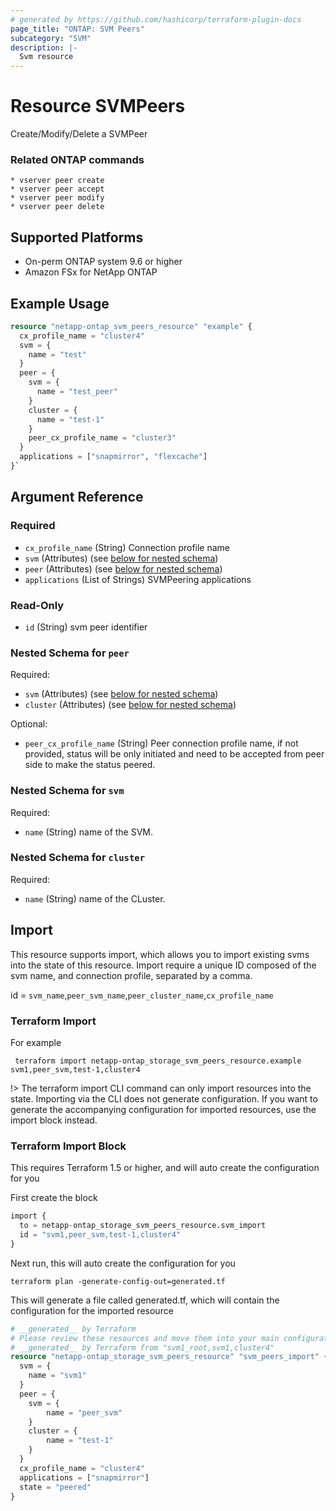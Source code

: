 ```yaml
---
# generated by https://github.com/hashicorp/terraform-plugin-docs
page_title: "ONTAP: SVM Peers"
subcategory: "SVM"
description: |-
  Svm resource
---
```


# Resource SVMPeers

Create/Modify/Delete a SVMPeer

### Related ONTAP commands
```commandline
* vserver peer create
* vserver peer accept
* vserver peer modify
* vserver peer delete
```

## Supported Platforms
* On-perm ONTAP system 9.6 or higher
* Amazon FSx for NetApp ONTAP

## Example Usage

```terraform
resource "netapp-ontap_svm_peers_resource" "example" {
  cx_profile_name = "cluster4"
  svm = {
    name = "test"
  }
  peer = {
    svm = {
      name = "test_peer"
    }
    cluster = {
      name = "test-1"
    }
    peer_cx_profile_name = "cluster3"
  }
  applications = ["snapmirror", "flexcache"]
}`
```

<!-- schema generated by tfplugindocs -->
## Argument Reference

### Required

- `cx_profile_name` (String) Connection profile name
- `svm` (Attributes) (see [below for nested schema](#nestedatt--svm))
- `peer` (Attributes) (see [below for nested schema](#nestedatt--peer))
- `applications` (List of Strings) SVMPeering applications

### Read-Only

- `id` (String) svm peer identifier

<a id="nestedatt--peer"></a>
### Nested Schema for `peer`

Required:

- `svm` (Attributes) (see [below for nested schema](#nestedatt--svm))
- `cluster`  (Attributes) (see [below for nested schema](#nestedatt--cluster))

Optional:

- `peer_cx_profile_name` (String) Peer connection profile name, if not provided, status will be only initiated and need to be accepted from peer side to make the status peered.

<a id="nestedatt--svm"></a>
### Nested Schema for `svm`

Required:

- `name` (String) name of the SVM.

<a id="nestedatt--cluster"></a>
### Nested Schema for `cluster`

Required:

- `name` (String) name of the CLuster.

## Import
This resource supports import, which allows you to import existing svms into the state of this resource.
Import require a unique ID composed of the svm name, and connection profile, separated by a comma.

id = `svm_name`,`peer_svm_name`,`peer_cluster_name`,`cx_profile_name`

### Terraform Import

For example
```shell
 terraform import netapp-ontap_storage_svm_peers_resource.example svm1,peer_svm,test-1,cluster4
```
!> The terraform import CLI command can only import resources into the state. Importing via the CLI does not generate configuration. If you want to generate the accompanying configuration for imported resources, use the import block instead.

### Terraform Import Block
This requires Terraform 1.5 or higher, and will auto create the configuration for you

First create the block
```terraform
import {
  to = netapp-ontap_storage_svm_peers_resource.svm_import
  id = "svm1,peer_svm,test-1,cluster4"
}
```
Next run, this will auto create the configuration for you
```shell
terraform plan -generate-config-out=generated.tf
```
This will generate a file called generated.tf, which will contain the configuration for the imported resource
```terraform
# __generated__ by Terraform
# Please review these resources and move them into your main configuration files.
# __generated__ by Terraform from "svm1_root,svm1,cluster4"
resource "netapp-ontap_storage_svm_peers_resource" "svm_peers_import" {
  svm = {
    name = "svm1"
  }
  peer = {
    svm = {
        name = "peer_svm"
    }
    cluster = {
        name = "test-1"
    }
  }
  cx_profile_name = "cluster4"
  applications = ["snapmirror"]
  state = "peered"
}
```
